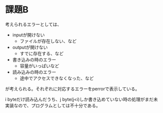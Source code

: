 # 課題B

考えられるエラーとしては、

- inputが開けない
  - ファイルが存在しない、など
- outputが開けない
  - すでに存在する、など
- 書き込みの時のエラー
  - 容量がいっぱいなど
- 読み込みの時のエラー
  - 途中でアクセスできなくなった、など
  
が考えられる。それぞれに対応するエラーをperrorで表示している。

i byteだけ読み込んだうち、j byte(j<i)しか書き込めていない時の処理がまだ未実装なので、プログラムとしては不十分である。
